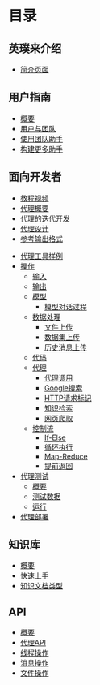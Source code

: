 # 目录

## 英璞来介绍

- [简介页面](one-page.md)

## 用户指南

- [概要](guide/overview.md)
- [用户与团队](guide/teams/overview.md)
- [使用团队助手](guide/teams/use-assistant.md)
- [构建更多助手](guide/teams/build-assistant.md)

## 面向开发者

- [教程视频](developers/tutorial.md)
- [代理概要](overview/understanding-imprai-architecture.md)
- [代理的迭代开发](developers/iterative-development-process-of-an-agent.md)
- [代理设计](agents/design-your-agent/README.md)
- [参考输出格式](agents/design-your-agent/reference-action-output.md)
<!-- - [代理部署](agents/deploy-your-agent.md) -->
- [代理工具样例](agents/example-tool.md)
- [操作](agents/design-your-agent/actions/README.md)
  - [输入](agents/design-your-agent/actions/input.md)
  - [输出](agents/design-your-agent/actions/output.md)
  - [模型](agents/design-your-agent/actions/model/README.md)
    - [模型对话过程](agents/design-your-agent/actions/model/language-model-chat.md)
    <!-- - [言語モデルコンプリート](agents/design-your-agent/actions/model/language-model-completion.md) -->
  - [数据处理](agents/design-your-agent/actions/data/README.md)
    - [文件上传](agents/design-your-agent/actions/data/file-loader.md)
    - [数据集上传](agents/design-your-agent/actions/data/dataset-loader.md)
    - [历史消息上传](agents/design-your-agent/actions/data/thread-messages-loader.md)
  - [代码](agents/design-your-agent/actions/code.md)
  - [代理](agents/design-your-agent/actions/tools/README.md)
    - [代理调用](agents/design-your-agent/actions/tools/call-agent.md)
    - [Google搜索](agents/design-your-agent/actions/tools/google-search.md)
    <!-- - [You.com 検索](agents/design-your-agent/actions/tools/you-search.md) -->
    - [HTTP请求标记](agents/design-your-agent/actions/tools/http-request-maker.md)
    - [知识检索](agents/design-your-agent/actions/tools/knowledge-search.md)
    - [网页爬取](agents/design-your-agent/actions/tools/web-page-crawler.md)
        <!-- - [コードインタープリター](developers/design-your-agent/actions/tools/code-interpreter.md) -->
        <!-- - [高度なコード実行](agents/design-your-agent/actions/tools/advanced-code-executor.md) -->
        <!-- - [Dalle 画像生成器](agents/design-your-agent/actions/tools/dalle-image-generator.md)
          <!-- - [Stable Diffusion](agents/design-your-agent/actions/tools/stable-diffusion.md)
        <!-- - [ヒストリーメッセージローダー](agents/design-your-agent/actions/tools/thread-message-loader.md) -->
        <!-- - [テキストから音声へ](agents/design-your-agent/actions/tools/text-to-audio.md) -->
      <!-- - [すべてを可視化](agents/design-your-agent/actions/tools/visualize-everything.md) -->
  - [控制流](agents/design-your-agent/actions/control-flow/README.md)
    - [If-Else](agents/design-your-agent/actions/control-flow/if-else.md)
    - [循环执行](agents/design-your-agent/actions/control-flow/loop-until.md)
    - [Map-Reduce](agents/design-your-agent/actions/control-flow/map-reduce.md)
    - [提前返回](agents/design-your-agent/actions/control-flow/early-return.md)
- [代理测试](developers/test-your-agent/README.md)
  - [概要](agents/test-your-agent/overview.md)
  - [测试数据](agents/test-your-agent/datasets.md)
  <!-- - [プレイグラウンド](agents/test-your-agent/playground.md) -->
  - [运行](agents/test-your-agent/runs.md)
- [代理部署](agents/deploy-your-agent.md)
<!-- - [エージェント API](agents/deploy-your-agent.md) -->

## 知识库

- [概要](knowledge/overview.md)
- [快速上手](knowledge/quick-start.md)
- [知识文档类型](knowledge/knowledge-types.md)

## API

- [概要](assistant/overview.md)
- [代理API](assistant/api.md)
- [线程操作](assistant/thread.md)
- [消息操作](assistant/message.md)
- [文件操作](assistant/file.md)

<!-- ## 価格

- [価格](pricing/overview.md) -->

<!-- ## imprai チームへの -->